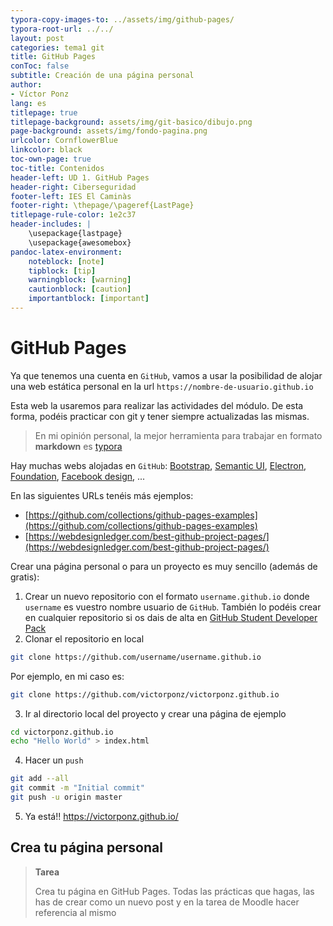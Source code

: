 ```yaml
---
typora-copy-images-to: ../assets/img/github-pages/
typora-root-url: ../../
layout: post
categories: tema1 git
title: GitHub Pages
conToc: false
subtitle: Creación de una página personal
author:
- Víctor Ponz
lang: es
titlepage: true
titlepage-background: assets/img/git-basico/dibujo.png
page-background: assets/img/fondo-pagina.png
urlcolor: CornflowerBlue
linkcolor: black
toc-own-page: true
toc-title: Contenidos
header-left: UD 1. GitHub Pages
header-right: Ciberseguridad
footer-left: IES El Caminàs
footer-right: \thepage/\pageref{LastPage}
titlepage-rule-color: 1e2c37
header-includes: |
    \usepackage{lastpage} 
    \usepackage{awesomebox}
pandoc-latex-environment:
    noteblock: [note]
    tipblock: [tip]
    warningblock: [warning]
    cautionblock: [caution]
    importantblock: [important]
---
```

# GitHub Pages
Ya que tenemos una cuenta en `GitHub`, vamos a usar la posibilidad de alojar una web estática personal en la url `https://nombre-de-usuario.github.io`

Esta web la usaremos para realizar las actividades del módulo. De esta forma, podéis practicar con git y tener siempre actualizadas las mismas.

> En mi opinión personal, la mejor herramienta para trabajar en formato **markdown** es [typora](https://typora.io/)

Hay muchas webs alojadas en `GitHub`: [Bootstrap](https://getbootstrap.com/), [Semantic UI](https://semantic-ui.com/), [Electron](https://www.electronjs.org/), [Foundation](https://get.foundation/), [Facebook design](https://design.facebook.com/), ...

En las siguientes URLs tenéis más ejemplos:
* [https://github.com/collections/github-pages-examples](https://github.com/collections/github-pages-examples)
* [https://webdesignledger.com/best-github-project-pages/](https://webdesignledger.com/best-github-project-pages/)

Crear una página personal o para un proyecto es muy sencillo (además de gratis):
1. Crear un nuevo repositorio con el formato `username.github.io` donde `username` es vuestro nombre usuario de `GitHub`. También lo podéis crear en cualquier repositorio si os dais de alta en [GitHub Student Developer Pack](https://education.github.com/students)
2. Clonar el repositorio en local
```bash
git clone https://github.com/username/username.github.io
```
Por ejemplo, en mi caso es:
```bash
git clone https://github.com/victorponz/victorponz.github.io
```
3. Ir al directorio local del proyecto y crear una página de ejemplo
```bash
cd victorponz.github.io
echo "Hello World" > index.html
```
4. Hacer un `push`
```bash
git add --all
git commit -m "Initial commit"
git push -u origin master
```
5. Ya está!! https://victorponz.github.io/

## Crea tu página personal

> **Tarea**
>
> Crea tu página en GitHub Pages. Todas las prácticas que hagas, las has de crear como un nuevo post y en la tarea de Moodle hacer referencia al mismo